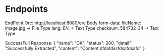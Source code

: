 # Endpoints
EndPoint Orc: http://localhost:8080/orc
Body form-data:
    fileName:   image.jpg   ->  File Type
    lang:       EN          ->  Text Type
    checksum:   584732-34   ->  Text Type

SuccessFull Response:
{
    "name": "OK",
    "status": 200,
    "detail": "Successfully Extracted",
    "content": "Content dfdafdasfdsafdsafd"
}


